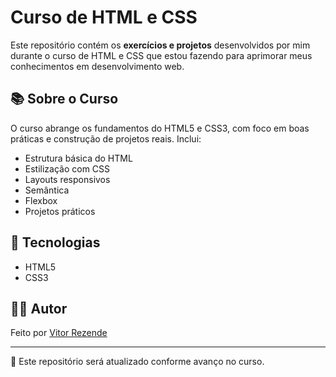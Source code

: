# Curso de HTML e CSS

Este repositório contém os **exercícios e projetos** desenvolvidos por mim durante o curso de HTML e CSS que estou fazendo para aprimorar meus conhecimentos em desenvolvimento web.

## 📚 Sobre o Curso

O curso abrange os fundamentos do HTML5 e CSS3, com foco em boas práticas e construção de projetos reais. Inclui:

- Estrutura básica do HTML
- Estilização com CSS
- Layouts responsivos
- Semântica
- Flexbox
- Projetos práticos

## 🚀 Tecnologias

- HTML5
- CSS3

## 🧑‍💻 Autor

Feito por [Vitor Rezende](https://github.com/vitorRezende052)

---

📌 Este repositório será atualizado conforme avanço no curso.
